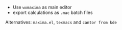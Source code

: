 + Use `wxmaxima` as main editor
+ export calculations as `.mac` batch files

Alternatives: `maxima.el`, `texmacs` and `cantor from kde`